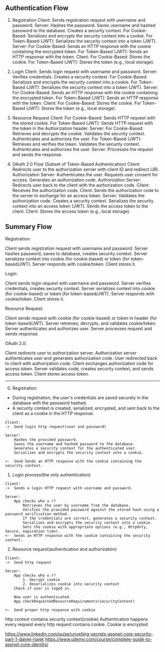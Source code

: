 
## Authentication Flow
1. Registration
Client: 
    Sends registration request with username and password.
Server: 
    Hashes the password.
    Saves username and hashed password to the database.
    Creates a security context.
    For Cookie-Based: Serializes and encrypts the security context into a cookie.
    For Token-Based (JWT): Serializes the security context into a token (JWT).
Server:
    For Cookie-Based: Sends an HTTP response with the cookie containing the encrypted token.
    For Token-Based (JWT): Sends an HTTP response with the token.
Client:
    For Cookie-Based: Stores the cookie.
    For Token-Based (JWT): Stores the token (e.g., local storage).

2. Login
Client:
    Sends login request with username and password.
Server:
    Verifies credentials.
    Creates a security context.
    For Cookie-Based: Serializes and encrypts the security context into a cookie.
    For Token-Based (JWT): Serializes the security context into a token (JWT).
Server:
    For Cookie-Based: Sends an HTTP response with the cookie containing the encrypted token.
    For Token-Based (JWT): Sends an HTTP response with the token.
Client:
    For Cookie-Based: Stores the cookie.
    For Token-Based (JWT): Stores the token (e.g., local storage).

3. Resource Request
Client:
    For Cookie-Based:
        Sends HTTP request with the stored cookie.
    For Token-Based (JWT):
        Sends HTTP request with the token in the Authorization header.
Server:
    For Cookie-Based:
        Retrieves and decrypts the cookie.
        Validates the security context.
        Authenticates and authorizes the user.
    For Token-Based (JWT):
        Retrieves and verifies the token.
        Validates the security context.
        Authenticates and authorizes the user.
Server:
    Processes the request and sends the response.

4. OAuth 2.0 Flow (Subset of Token-Based Authentication)
Client:
    Redirects user to the authorization server with client ID and redirect URI.
Authorization Server:
    Authenticates the user.
    Requests user consent for access.
    Generates an authorization code.
Authorization Server:
    Redirects user back to the client with the authorization code.
Client:
    Receives the authorization code.
Client:
    Sends the authorization code to the server to exchange for an access token.
Server:
    Validates the authorization code.
    Creates a security context.
    Serializes the security context into an access token (JWT).
    Sends the access token to the client.
Client:
    Stores the access token (e.g., local storage).


## Summary Flow
Registration:

Client sends registration request with username and password.
Server hashes password, saves to database, creates security context.
Server serializes context into cookie (for cookie-based) or token (for token-based/JWT).
Server responds with cookie/token. Client stores it.


Login:

Client sends login request with username and password.
Server verifies credentials, creates security context.
Server serializes context into cookie (for cookie-based) or token (for token-based/JWT).
Server responds with cookie/token. Client stores it.


Resource Request:

Client sends request with cookie (for cookie-based) or token in header (for token-based/JWT).
Server retrieves, decrypts, and validates cookie/token.
Server authenticates and authorizes user.
Server processes request and sends response.


OAuth 2.0:

Client redirects user to authorization server.
Authorization server authenticates user and generates authorization code.
User redirected back to client with authorization code.
Client exchanges authorization code for access token.
Server validates code, creates security context, and sends access token.
Client stores access token.



-------


0. Registration
- During registration, the user's credentials are saved securely in the database with the password hashed.
- A security context is created, serialized, encrypted, and sent back to the client as a cookie in the HTTP response.

```
Client: 
->  Send login http request(user and password)

Server:
    Hashes the provided password.
    Saves the username and hashed password to the database.
    Generates a security context for the authenticated user.
    Serializes and encrypts the security context into a cookie.

<-  Send Sends an HTTP response with the cookie containing the security context.
```


1. Login process(the only authentication)
```
Client: 
->  Sends a login HTTP request with username and password.

Server:
    App checks who u r? 
        Retrieves the user by username from the database.
        Verifies the provided password against the stored hash using a password verification method.
        If the credentials are correct, generates a security context.
        Serializes and encrypts the security context into a cookie.
        Sets the cookie with appropriate options (e.g., HttpOnly, Secure, expiration time).
<-  Sends an HTTP response with the cookie containing the security context.
```


2. Resource request(authentication and authorization)
```
Client: 
->  Send http request

Server:
    App checks who u r?
        1. decrypt cookie 
        2. deserializes cookie into security context
    Check if user is loged in.

    Now user is authenticated.
    App checkRequestedResourceRequirements(securityContext) 

<-  Send proper http response with cookie
```

http context contains security context(cookie)
Authentication happens every request
every http request contains cookie. 
Cookie is encrypted


https://www.linkedin.com/pulse/unveiling-secrets-aspnet-core-security-part-1-daniel-hajek
https://www.udemy.com/course/complete-guide-to-aspnet-core-identity/

